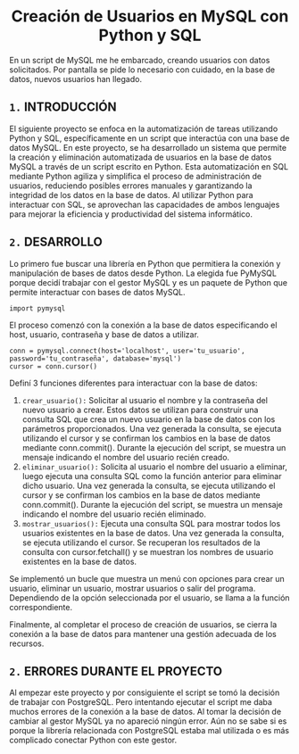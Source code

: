 
<h1 align="center"> Creación de Usuarios en MySQL con Python y SQL </h1>

En un script de MySQL me he embarcado,
creando usuarios con datos solicitados.
Por pantalla se pide lo necesario con cuidado,
en la base de datos, nuevos usuarios han llegado.

## `1.` INTRODUCCIÓN
El siguiente proyecto se enfoca en la automatización de tareas utilizando Python y SQL, específicamente en un script que interactúa con una base de datos MySQL. En este proyecto, se ha desarrollado un sistema que permite la creación y eliminación automatizada de usuarios en la base de datos MySQL a través de un script escrito en Python. Esta automatización en SQL mediante Python agiliza y simplifica el proceso de administración de usuarios, reduciendo posibles errores manuales y garantizando la integridad de los datos en la base de datos. Al utilizar Python para interactuar con SQL, se aprovechan las capacidades de ambos lenguajes para mejorar la eficiencia y productividad del sistema informático.

## `2.` DESARROLLO
Lo primero fue buscar una librería en Python que permitiera la conexión y manipulación de bases de datos desde Python. La elegida fue PyMySQL porque decidí trabajar con el gestor MySQL y  es un paquete de Python que permite interactuar con bases de datos MySQL. 

    import pymysql

El proceso comenzó con la conexión a la base de datos especificando el host, usuario, contraseña y base de datos a utilizar.

    conn = pymysql.connect(host='localhost', user='tu_usuario', password='tu_contraseña', database='mysql')
    cursor = conn.cursor()

Definí 3 funciones diferentes para interactuar con la base de datos: 

1. `crear_usuario():` Solicitar al usuario el nombre y la contraseña del nuevo usuario a crear. Estos datos se utilizan para construir una consulta SQL que crea un nuevo usuario en la base de datos con los parámetros proporcionados. Una vez generada la consulta, se ejecuta utilizando el cursor y se confirman los cambios en la base de datos mediante conn.commit(). Durante la ejecución del script, se muestra un mensaje indicando el nombre del usuario recién creado.
2. `eliminar_usuario():` Solicita al usuario el nombre del usuario a eliminar, luego ejecuta una consulta SQL como la función anterior para eliminar dicho usuario. Una vez generada la consulta, se ejecuta utilizando el cursor y se confirman los cambios en la base de datos mediante conn.commit(). Durante la ejecución del script, se muestra un mensaje indicando el nombre del usuario recién eliminado.
3. `mostrar_usuarios():` Ejecuta una consulta SQL para mostrar todos los usuarios existentes en la base de datos. Una vez generada la consulta, se ejecuta utilizando el cursor. Se recuperan los resultados de la consulta con cursor.fetchall() y se muestran los nombres de usuario existentes en la base de datos.

Se implementó un bucle que muestra un menú con opciones para crear un usuario, eliminar un usuario, mostrar usuarios o salir del programa. Dependiendo de la opción seleccionada por el usuario, se llama a la función correspondiente.

Finalmente, al completar el proceso de creación de usuarios, se cierra la conexión a la base de datos para mantener una gestión adecuada de los recursos.

## `2.` ERRORES DURANTE EL PROYECTO
Al empezar este proyecto y por consiguiente el script se tomó la decisión de trabajar con PostgreSQL. Pero intentando ejecutar el script me daba muchos errores de la conexión a la base de datos. Al tomar la decisión de cambiar al gestor MySQL ya no apareció ningún error. Aún no se sabe si es porque la librería relacionada con PostgreSQL estaba mal utilizada o es más complicado conectar Python con este gestor. 
